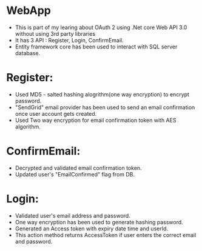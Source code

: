 # WebApp
- This is part of my learing about  OAuth 2 using .Net core Web API 3.0 without using 3rd party libraries
- It has 3 API : Register, Login, ConfirmEmail.
- Entity framework core has been used to interact with SQL server database.

# Register:
- Used  MD5 - salted hashing alogrithm(one way encryption) to encrypt password.
- "SendGrid" email provider has been used to send an email confirmation once user account gets created.
- Used Two way encryption for email confirmation token with AES algorithm.

# ConfirmEmail:
- Decrypted and validated email confirmation token.
- Updated user's "EmailConfirmed" flag from DB.

# Login:
- Validated user's email address and password.
- One way encryption has been used to generate hashing password.
- Generated an Access token with expiry date time and userId.
- This action method returns AccessToken if user enters the correct email and password.

